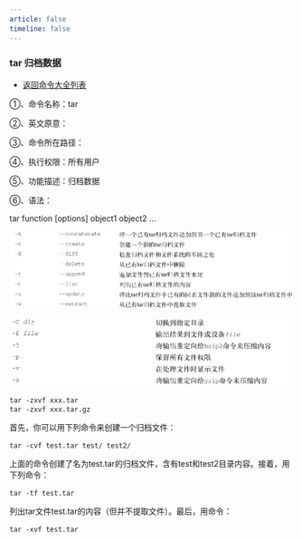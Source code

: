 ```yaml
---
article: false
timeline: false
---
```

### tar 归档数据

- [返回命令大全列表](./command.md#备份压缩)

①、命令名称：tar

②、英文原意：

③、命令所在路径：

④、执行权限：所有用户

⑤、功能描述：归档数据

⑥、语法：

tar function [options] object1 object2 ...

![](./tar.assets/true-image-20220913173324705.png)

![](./tar.assets/true-image-20220913173343290.png)

```shell
tar -zxvf xxx.tar
tar -zxvf xxx.tar.gz
```

首先，你可以用下列命令来创建一个归档文件：

```shell
tar -cvf test.tar test/ test2/
```

上面的命令创建了名为test.tar的归档文件，含有test和test2目录内容。接着，用下列命令：

```shell
tar -tf test.tar
```

列出tar文件test.tar的内容（但并不提取文件）。最后，用命令：

```shell
tar -xvf test.tar
```
